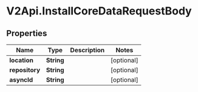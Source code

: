 # V2Api.InstallCoreDataRequestBody

## Properties

Name | Type | Description | Notes
------------ | ------------- | ------------- | -------------
**location** | **String** |  | [optional] 
**repository** | **String** |  | [optional] 
**asyncId** | **String** |  | [optional] 


